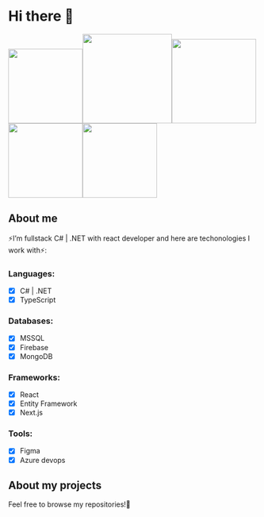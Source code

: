 
# Hi there 👋
<img src="https://user-images.githubusercontent.com/77732992/209656835-d0a4153a-9a25-4c51-974d-0d5283354712.png" height="150"><img src="https://user-images.githubusercontent.com/77732992/209656984-398c4728-4663-408c-92ee-51605a8a9f79.png" height="180"><img src="https://user-images.githubusercontent.com/77732992/214703188-3c529051-88a0-4941-925f-48924cc25bd5.png" height="170">
<img src="https://github.com/MateuszZalobnik/MateuszZalobnik/assets/77732992/009dd9b2-b17e-4842-a3eb-226eca0d35d9.png" height="150"><img src="https://github.com/MateuszZalobnik/MateuszZalobnik/assets/77732992/330ac30a-75d0-4bc9-bf89-94a2b5194eb3.png" height="150">

## About me
⚡I’m fullstack C# | .NET with react developer and here are techonologies I work with⚡:

### Languages:
   - [x] C# | .NET
   - [x] TypeScript

### Databases:
   - [x] MSSQL
   - [x] Firebase
   - [x] MongoDB  

### Frameworks:
   - [x] React
   - [x] Entity Framework
   - [x] Next.js

### Tools:
   - [x] Figma
   - [x] Azure devops 

## About my projects
Feel free to browse my repositories!🔭
